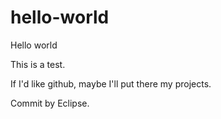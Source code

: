 # hello-world

Hello world

This is a test.

If I'd like github, maybe I'll put there my projects.

Commit by Eclipse.
